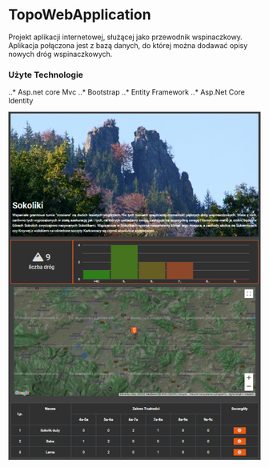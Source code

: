 # TopoWebApplication

Projekt aplikacji internetowej, służącej jako przewodnik wspinaczkowy. Aplikacja połączona jest z bazą danych, do której można dodawać opisy nowych dróg wspinaczkowych.

### Użyte Technologie

..* Asp.net core Mvc
..* Bootstrap
..* Entity Framework
..* Asp.Net Core Identity

![alt text](https://github.com/Lukasz-Konopacki/TopoWebApplication/blob/master/ReadMeImg/PhotoReadme1.PNG)

